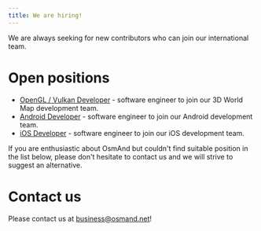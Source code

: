 ```yaml
---
title: We are hiring!
---
```

We are always seeking for new contributors who can join our international team. 

# Open positions

- [OpenGL / Vulkan Developer](./opengl-vulkan-dev.md) - software engineer to join our 3D World Map development team.
- [Android Developer](./android-dev.md) - software engineer to join our Android development team.
- [iOS Developer](./ios-dev.md) - software engineer to join our iOS development team.

If you are enthusiastic about OsmAnd but couldn't find suitable position in the list below, please don't hesitate to contact us and we will strive to suggest an alternative.

# Contact us

Please contact us at business@osmand.net!